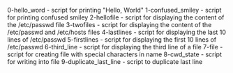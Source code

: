 0-hello_word - script for printing "Hello, World"
1-confused_smiley - script for printing confused smiley
2-hellofile - script for displaying the content of the /etc/passwd file
3-twofiles - script for displaying the content of the /etc/passwd and /etc/hosts files
4-lastlines - script for displaying the last 10 lines of /etc/passwd
5-firstlines - script for displaying the first 10 lines of /etc/passwd
6-third_line - script for displaying the third line of a file
7-file - script for creating file with special characters in name
8-cwd_state - script for writing into file
9-duplicate_last_line - script to duplicate last line
